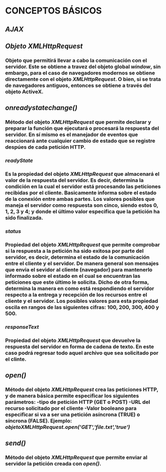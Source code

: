 
# **CONCEPTOS BÁSICOS**

## ***AJAX***

## ***Objeto XMLHttpRequest***
### Objeto que permitirá llevar a cabo la comunicación con el servidor.  Este se obtiene a travez del objeto global *window*, sin embargo, para el caso de navegadores modernos se obtiene directamente con el objeto *XMLHttpRequest*.  O bien, si se trata de navegadores antiguos, entonces se obtiene a través del objeto ActiveX.

## ***onreadystatechange()***
### Método del objeto *XMLHttpRequest* que permite declarar y preparar la función que ejecutará o procesará la respuesta del servidor.  En sí mismo es el manejador de eventos que reaccionará ante cualquier cambio de estado que se registre despúes de cada petición HTTP. 

### ***readyState***
### Es la propiedad del objeto *XMLHttpRequest* que almacenará el valor de la respuesta del servidor. Es decir, determina la condición en la cual el servidor está procesando las peticiones recibidas por el cliente. Basicamente informa sobre el estado de la conexión entre ambas partes. Los valores posibles que maneja el servidor como respuesta son cinco, siendo estos 0, 1, 2, 3 y 4; y donde el último valor especifica que la petición ha sido finalizada.

### ***status***
### Propiedad del objeto *XMLHttpRequest* que permite comprobar si la respuesta a la petición ha sido exitosa por parte del servidor, es decir, determina el estado de la comunicación entre el cliente y el servidor.  De manera general son mensajes que envia el sevidor al cliente (navegador) para mantenerlo informado sobre el estado en el cual se encuentran las peticiones que este último le solicita. Dicho de otra forma, determina la manera en como está respondiendo el servidor respecto a la entrega y recepción de los recursos entre el cliente y el servidor.  Los posibles valores para esta propiedad oscila en rangos de las siguientes cifras: 100, 200, 300, 400 y 500.

### ***responseText***
### Propiedad del objeto *XMLHttpRequest* que devuelve la respuesta del servidor en forma de cadena de texto.  En este caso podrá regresar todo aquel archivo que sea solicitado por el clinte.

## ***open()***
### Método del objeto *XMLHttpRequest* crea las peticiones HTTP, y de manera básica permite especificar los siguientes parámetros: -tipo de petición HTTP (GET o POST)  -URL del recurso solicitado por el cliente -Valor booleano para especificar si va a ser una petición asíncrona (TRUE) o síncrona (FALSE).  Ejemplo: *objetoXMLHttpRequest.open('GET','file.txt','true')*

## ***send()***
### Método del objeto *XMLHttpRequest* que permite enviar al servidor la petición creada con *open()*.